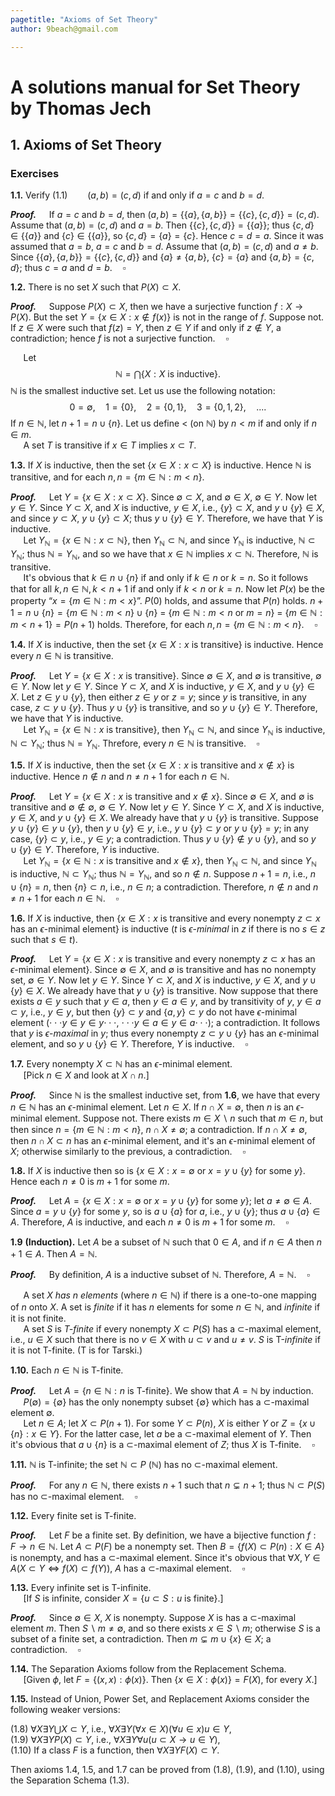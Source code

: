 ```yaml
---
pagetitle: "Axioms of Set Theory"
author: 9beach@gmail.com

---
```


# A solutions manual for Set Theory by Thomas Jech
## 1. Axioms of Set Theory
### Exercises

**1.1.** Verify (1.1)$\qquad(a, b) = (c, d)$ if and only if $a = c$ and
$b = d$.

**_Proof._**&nbsp;$\quad$If $a=c$ and $b=d$, then $(a,b)=\{\{a\},\{a,b\}
\}=\{\{c\},\{c,d\}\}=(c,d)$. Assume that $(a,b)=(c,d)$ and $a=b$. Then
$\{\{c\},\{c,d\}\}=\{\{a\}\}$; thus $\{c,d\}\in\{\{a\}\}$ and
$\{c\}\in\{\{a\}\}$, so $\{c,d\}=\{a\}=\{c\}$. Hence $c=d=a$. Since it was
assumed that $a=b$, $a=c$ and $b=d$. Assume that $(a,b)=(c,d)$ and $a \neq b$.
Since $\{\{a\},\{a,b\}\}=\{\{c\},\{c,d\}\}$ and $\{a\} \neq \{a,b\}$,
$\{c\} = \{a\}$ and $\{a,b\} = \{c,d\}$; thus $c=a$ and $d=b$.$\quad\square$

**1.2.** There is no set $X$ such that $P(X) \subset X$.

**_Proof._**&nbsp;$\quad$Suppose $P(X) \subset X$, then we have a
surjective function $f : X \to P(X)$. But the set $Y = \{x\in X : x\notin
f(x) \}$ is not in the range of $f$. Suppose not. If $z\in X$ were such
that $f(z)=Y$, then $z\in Y$ if and only if $z \notin Y$, a contradiction;
hence $f$ is not a surjective function.$\quad\square$

&nbsp;$\quad$Let
$$
\mathbb{N} = \bigcap\{X : X \text{ is inductive}\}.
$$
$\mathbb{N}$ is the smallest inductive set. Let us use the following notation:
$$
0 = \emptyset,\quad 1 = \{0\},\quad 2 = \{0, 1\},\quad 3 = \{0, 1, 2\},\quad
....
$$
If $n \in \mathbb{N}$, let $n + 1 = n \cup \{n\}$. Let us define $<$ (on
$\mathbb{N}$) by $n < m$ if and only if $n \in m$.\
&nbsp;$\quad$A set $T$ is transitive if $x\in T$ implies $x\subset T$.

**1.3.** If $X$ is inductive, then the set $\{x \in X : x \subset X\}$ is
inductive. Hence $\mathbb{N}$ is transitive, and for each $n, n=\{m\in
\mathbb{N} :m<n\}$.

**_Proof._**&nbsp;$\quad$Let $Y = \{x \in X : x \subset X\}$. Since
$\emptyset \subset X$, and $\emptyset \in X$, $\emptyset \in Y$. Now let
$y \in Y$. Since $Y \subset X$, and $X$ is inductive, $y \in X$, i.e.,
$\{y\} \subset X$, and $y \cup \{y\} \in X$, and since $y \subset X$, $y
\cup \{y\} \subset X$; thus $y \cup \{y\} \in Y$. Therefore, we have
that $Y$ is inductive.\
&nbsp;$\quad$Let $Y_\mathbb{N} = \{x \in \mathbb{N} : x \subset
\mathbb{N}\}$, then $Y_\mathbb{N} \subset \mathbb{N}$, and since
$Y_\mathbb{N}$ is inductive, $\mathbb{N} \subset Y_\mathbb{N}$; thus
$\mathbb{N} = Y_\mathbb{N}$, and so we have that $x\in \mathbb{N}$ implies
$x\subset \mathbb{N}$. Therefore, $\mathbb{N}$ is transitive.\
&nbsp;$\quad$It's obvious that $k \in n \cup \{n\}$ if and only if $k
\in n$ or $k = n$. So it follows that for all $k, n \in \mathbb{N}, k< n + 1$
if and only if $k< n$ or $k = n$. Now let $P(x)$ be the property “$x = \{m
\in \mathbb{N} : m < x\}$”. $P(0)$ holds, and assume that $P(n)$ holds.
$n + 1 = n \cup \{n\} = \{m \in \mathbb{N} : m < n\} \cup \{n\}$ $=$ $\{m
\in \mathbb{N} : m < n \text{ or } m = n\}$ $=$ $\{m \in \mathbb{N} :
m < n + 1\} = P(n+1)$ holds. Therefore, for each $n, n=\{m\in \mathbb{N}
:m<n\}$.$\quad\square$

**1.4.** If $X$ is inductive, then the set $\{x \in X : x \text{ is
transitive}\}$ is inductive. Hence every $n \in \mathbb{N}$ is transitive.

**_Proof._**&nbsp;$\quad$Let $Y = \{x \in X : x \text{ is transitive}\}$.
Since $\emptyset \in X$, and $\emptyset$ is transitive, $\emptyset \in Y$.
Now let $y \in Y$. Since $Y \subset X$, and $X$ is inductive, $y \in X$,
and $y \cup \{y\} \in X$. Let $z \in y \cup \{y\}$, then either $z \in y$ or
$z = y$; since $y$ is transitive, in any case, $z \subset y \cup \{y\}$. Thus
$y \cup \{y\}$ is transitive, and so $y \cup \{y\} \in Y$. Therefore, we have
that $Y$ is inductive.\
&nbsp;$\quad$Let $Y_\mathbb{N} = \{x \in \mathbb{N} : x \text{ is
transitive}\}$, then $Y_\mathbb{N} \subset \mathbb{N}$, and since
$Y_\mathbb{N}$ is inductive, $\mathbb{N} \subset Y_\mathbb{N}$; thus
$\mathbb{N} = Y_\mathbb{N}$. Threfore, every $n \in \mathbb{N}$ is
transitive.$\quad\square$

**1.5.** If $X$ is inductive, then the set $\{x \in X : x$ is transitive
and $x \notin x\}$ is inductive. Hence $n \notin n$ and $n \ne n + 1$ for
each $n \in \mathbb{N}$.

**_Proof._**&nbsp;$\quad$Let $Y = \{x \in X : x$ is transitive and $x
\notin x\}$. Since $\emptyset \in X$, and $\emptyset$ is transitive and
$\emptyset \notin \emptyset$, $\emptyset \in Y$. Now let $y \in Y$. Since
$Y \subset X$, and $X$ is inductive, $y \in X$, and $y \cup \{y\} \in X$. We
already have that $y \cup \{y\}$ is transitive. Suppose $y \cup \{y\} \in y
\cup \{y\}$, then $y \cup \{y\} \in y$, i.e., $y \cup \{y\} \subset y$ or $y
\cup \{y\} = y$; in any case, $\{y\} \subset y$, i.e., $y \in y$; a
contradiction. Thus $y \cup \{y\} \notin y \cup \{y\}$, and so $y \cup \{y\}
\in Y$. Therefore, $Y$ is inductive.\
&nbsp;$\quad$Let $Y_\mathbb{N} = \{x \in \mathbb{N} : x \text{ is
transitive and } x \notin x\}$, then $Y_\mathbb{N} \subset \mathbb{N}$, and
since $Y_\mathbb{N}$ is inductive, $\mathbb{N} \subset Y_\mathbb{N}$; thus
$\mathbb{N} = Y_\mathbb{N}$, and so $n \notin n$. Suppose $n+1=n$, i.e.,
$n\cup\{n\} = n$, then $\{n\}\subset n$, i.e., $n\in n$; a contradiction.
Therefore, $n \notin n$ and $n \ne n + 1$ for each $n \in \mathbb
{N}$.$\quad\square$

**1.6.** If $X$ is inductive, then $\{x \in X:x$ is transitive and every
nonempty $z \subset x$ has an $\epsilon$-minimal $\text{element}\}$ is
inductive ($t$ is $\epsilon$-_minimal_ in $z$ if there is no $s \in z$ such
that $s \in t$).

**_Proof._**&nbsp;$\quad$Let $Y = \{x \in X : x$ is transitive and every
nonempty $z \subset x$ has an $\epsilon$-minimal $\text{element}\}$. Since
$\emptyset \in X$, and $\emptyset$ is transitive and has no nonempty set,
$\emptyset \in Y$. Now let $y \in Y$. Since $Y \subset X$, and $X$ is
inductive, $y \in X$, and $y \cup \{y\} \in X$. We already have that $y
\cup \{y\}$ is transitive. Now suppose that there exists $a \in y$ such that
$y \in a$, then $y \in a \in y$, and by transitivity of $y$, $y \in a \subset
y$, i.e., $y \in y$, but then $\{y\} \subset y$ and $\{a, y\} \subset y$ do
not have $\epsilon$-minimal element ($\cdot\cdot\cdot$$y \in y \in
y$$\cdot\cdot\cdot$, $\cdot\cdot\cdot$$y \in a \in y \in a$$\cdot\cdot\cdot$);
a contradiction. It follows that $y$ is $\epsilon$-_maximal_
in $y$; thus every nonempty $z \subset y \cup \{y\}$ has an $\epsilon$-minimal
element, and so $y \cup \{y\} \in Y$. Therefore, $Y$ is
inductive.$\quad\square$

**1.7.** Every nonempty $X \subset \mathbb{N}$ has an $\epsilon$-minimal
element.\
&nbsp;$\quad$[Pick $n \in X$ and look at $X \cap n$.]

**_Proof._**&nbsp;$\quad$Since $\mathbb{N}$ is the smallest inductive
set, from **1.6**, we have that every $n \in \mathbb{N}$ has an
$\epsilon$-minimal element. Let $n \in X$. If $n \cap X = \emptyset$, then
$n$ is an $\epsilon$-minimal element. Suppose not. There exists $m \in X
\smallsetminus n$ such that $m \in n$, but then since $n=\{m\in \mathbb{N}:
m<n\}$, $n \cap X \neq \emptyset$; a contradiction. If $n \cap X \neq
\emptyset$, then $n \cap X \subset n$ has an $\epsilon$-minimal element,
and it's an $\epsilon$-minimal element of $X$; otherwise similarly to the
previous, a contradiction.$\quad\square$

**1.8.** If $X$ is inductive then so is $\{x\in X:x=\emptyset$ or $x=y\cup
\{y\}$ for some $y\}$. Hence each $n \ne 0$ is $m + 1$ for some $m$.

**_Proof._**&nbsp;$\quad$Let $A = \{x\in X:x=\emptyset \text{ or }x=
y\cup \{y\}$ for some $y \}$; let $a \neq \emptyset \in A$. Since $a = y\cup
\{y\}$ for some $y$, so is $a \cup \{a\}$ for $a$, i.e., $y\cup \{y\}$; thus
$a \cup \{a\} \in A$. Therefore, $A$ is inductive, and each $n \ne 0$ is
$m + 1$ for some $m$.$\quad\square$

**1.9** **(Induction).** Let $A$ be a subset of $\mathbb{N}$ such that $0
\in A$, and if $n \in A$ then $n+1\in A$. Then $A=\mathbb{N}$.

**_Proof._**&nbsp;$\quad$By definition, $A$ is a inductive subset of
$\mathbb{N}$. Therefore, $A = \mathbb{N}$.$\quad\square$

&nbsp;$\quad$A set $X$ _has $n$ elements_ (where $n \in \mathbb{N}$) if there
is a one-to-one mapping of $n$ onto $X$. A set is _finite_ if it has $n$
elements for some $n \in \mathbb{N}$, and _infinite_ if it is not finite.\
&nbsp;$\quad$A set $S$ is _T-finite_ if every nonempty $X \subset P (S)$ has a
$\subset$-maximal element, i.e., $u \in X$ such that there is no $v \in X$
with $u \subset v$ and $u \ne v$. $S$ is T-_infinite_ if it is not T-finite.
(T is for Tarski.)

**1.10.** Each $n \in \mathbb{N}$ is T-finite.

**_Proof._**&nbsp;$\quad$Let $A = \{n \in \mathbb{N} : n \text{ is
T-finite}\}$. We show that $A = \mathbb{N}$ by induction.\
&nbsp;$\quad$$P(\emptyset) = \{\emptyset\}$ has the only nonempty
subset $\{\emptyset\}$ which has a $\subset$-maximal element $\emptyset$.\
&nbsp;$\quad$Let $n \in A$; let $X \subset P(n + 1)$. For some $Y \subset
P(n)$, $X$ is either $Y$ or $Z=\{x \cup \{n\} : x \in Y$\}. For the latter
case, let $a$ be a $\subset$-maximal element of $Y$. Then it's obvious that
$a \cup \{n\}$ is a $\subset$-maximal element of $Z$; thus $X$ is
T-finite.$\quad\square$

**1.11.** $\mathbb{N}$ is T-infinite; the set $\mathbb{N} \subset P$
($\mathbb{N}$) has no $\subset$-maximal element.

**_Proof._**&nbsp;$\quad$For any $n \in \mathbb{N}$, there exists $n + 1$
such that $n \subsetneq n + 1$; thus $\mathbb{N} \subset P(S)$ has no
$\subset$-maximal element.$\quad\square$

**1.12.** Every finite set is T-finite.

**_Proof._**&nbsp;$\quad$Let $F$ be a finite set. By definition,
we have a bijective function $f : F \to n \in \mathbb{N}$.
Let ${A} \subset P(F)$ be a nonempty set. Then ${B} =
\{ f(X) \subset P(n) : X \in {A} \}$ is nonempty, and has
a $\subset$-maximal element. Since it's obvious that $\forall X,Y \in
{A}(X \subset Y \iff f(X) \subset f(Y))$, ${A}$
has a $\subset$-maximal element.$\quad\square$

**1.13.** Every infinite set is T-infinite.\
&nbsp;$\quad$[If $S$ is infinite, consider $X = \{u \subset S : u\text{
is finite}\}$.]

**_Proof._**&nbsp;$\quad$Since $\emptyset \in X$, $X$ is nonempty. Suppose
$X$ is has a $\subset$-maximal element $m$. Then $S \smallsetminus m \neq
\emptyset$, and so there exists $x \in S \smallsetminus m$; otherwise $S$ is
a subset of a finite set, a contradiction. Then $m \subsetneq m \cup \{x\}
\in X$; a contradiction.$\quad\square$

**1.14.** The Separation Axioms follow from the Replacement Schema.\
&nbsp;$\quad$[Given $\phi$, let $F = \{(x,x) : \phi (x)\}$. Then $\{x
\in X : \phi (x)\} = F(X)$, for every $X$.]

**1.15.** Instead of Union, Power Set, and Replacement Axioms consider the
following weaker versions:

(1.8) $\forall X\exists Y\bigcup X \subset Y$, i.e., $\forall X\exists Y
(\forall x\in X)(\forall u\in x)u\in Y$,\
(1.9) $\forall X\exists Y P(X)\subset Y$, i.e., $\forall X\exists Y \forall
u(u\subset X\to u\in Y)$,\
(1.10) If a class $F$ is a function, then $\forall X\exists Y F(X)\subset Y$.

Then axioms 1.4, 1.5, and 1.7 can be proved from (1.8), (1.9), and (1.10),
using the Separation Schema (1.3).
